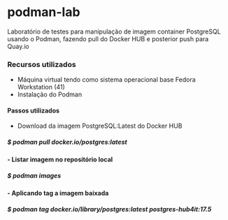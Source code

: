 # podman-lab
Laboratório de testes para manipulação de imagem container PostgreSQL usando o Podman, fazendo pull do Docker HUB e posterior push para Quay.io

### Recursos utilizados
- Máquina virtual tendo como sistema operacional base Fedora Workstation (41)
- Instalação do Podman

#### Passos utilizados
- Download da imagem PostgreSQL:Latest do Docker HUB
##### $ podman pull docker.io/postgres:latest

#### - Listar imagem no repositório local
##### $ podman images

#### - Aplicando tag a imagem baixada
##### $ podman tag docker.io/library/postgres:latest postgres-hub4it:17.5
